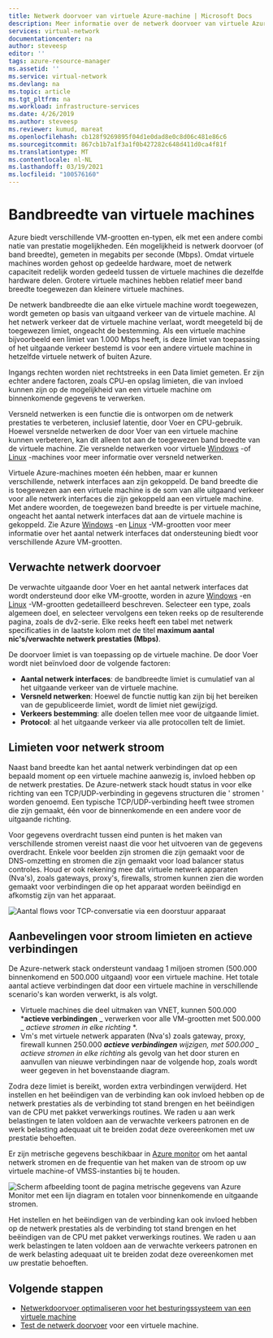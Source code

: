 ```yaml
---
title: Netwerk doorvoer van virtuele Azure-machine | Microsoft Docs
description: Meer informatie over de netwerk doorvoer van virtuele Azure-machines, inclusief hoe band breedte aan een virtuele machine wordt toegewezen.
services: virtual-network
documentationcenter: na
author: steveesp
editor: ''
tags: azure-resource-manager
ms.assetid: ''
ms.service: virtual-network
ms.devlang: na
ms.topic: article
ms.tgt_pltfrm: na
ms.workload: infrastructure-services
ms.date: 4/26/2019
ms.author: steveesp
ms.reviewer: kumud, mareat
ms.openlocfilehash: cb128f9269895f04d1e0dad8e0c8d06c481e86c6
ms.sourcegitcommit: 867cb1b7a1f3a1f0b427282c648d411d0ca4f81f
ms.translationtype: MT
ms.contentlocale: nl-NL
ms.lasthandoff: 03/19/2021
ms.locfileid: "100576160"
---
```

# <a name="virtual-machine-network-bandwidth"></a>Bandbreedte van virtuele machines

Azure biedt verschillende VM-grootten en-typen, elk met een andere combi natie van prestatie mogelijkheden. Eén mogelijkheid is netwerk doorvoer (of band breedte), gemeten in megabits per seconde (Mbps). Omdat virtuele machines worden gehost op gedeelde hardware, moet de netwerk capaciteit redelijk worden gedeeld tussen de virtuele machines die dezelfde hardware delen. Grotere virtuele machines hebben relatief meer band breedte toegewezen dan kleinere virtuele machines.
 
De netwerk bandbreedte die aan elke virtuele machine wordt toegewezen, wordt gemeten op basis van uitgaand verkeer van de virtuele machine. Al het netwerk verkeer dat de virtuele machine verlaat, wordt meegeteld bij de toegewezen limiet, ongeacht de bestemming. Als een virtuele machine bijvoorbeeld een limiet van 1.000 Mbps heeft, is deze limiet van toepassing of het uitgaande verkeer bestemd is voor een andere virtuele machine in hetzelfde virtuele netwerk of buiten Azure.
 
Ingangs rechten worden niet rechtstreeks in een Data limiet gemeten. Er zijn echter andere factoren, zoals CPU-en opslag limieten, die van invloed kunnen zijn op de mogelijkheid van een virtuele machine om binnenkomende gegevens te verwerken.

Versneld netwerken is een functie die is ontworpen om de netwerk prestaties te verbeteren, inclusief latentie, door Voer en CPU-gebruik. Hoewel versnelde netwerken de door Voer van een virtuele machine kunnen verbeteren, kan dit alleen tot aan de toegewezen band breedte van de virtuele machine. Zie versnelde netwerken voor virtuele [Windows](create-vm-accelerated-networking-powershell.md) -of [Linux](create-vm-accelerated-networking-cli.md) -machines voor meer informatie over versneld netwerken.
 
Virtuele Azure-machines moeten één hebben, maar er kunnen verschillende, netwerk interfaces aan zijn gekoppeld. De band breedte die is toegewezen aan een virtuele machine is de som van alle uitgaand verkeer voor alle netwerk interfaces die zijn gekoppeld aan een virtuele machine. Met andere woorden, de toegewezen band breedte is per virtuele machine, ongeacht het aantal netwerk interfaces dat aan de virtuele machine is gekoppeld. Zie Azure [Windows](../virtual-machines/sizes.md?toc=%2fazure%2fvirtual-network%2ftoc.json) -en [Linux](../virtual-machines/sizes.md?toc=%2fazure%2fvirtual-network%2ftoc.json) -VM-grootten voor meer informatie over het aantal netwerk interfaces dat ondersteuning biedt voor verschillende Azure VM-grootten. 

## <a name="expected-network-throughput"></a>Verwachte netwerk doorvoer

De verwachte uitgaande door Voer en het aantal netwerk interfaces dat wordt ondersteund door elke VM-grootte, worden in azure [Windows](../virtual-machines/sizes.md?toc=%2fazure%2fvirtual-network%2ftoc.json) -en [Linux](../virtual-machines/sizes.md?toc=%2fazure%2fvirtual-network%2ftoc.json) -VM-grootten gedetailleerd beschreven. Selecteer een type, zoals algemeen doel, en selecteer vervolgens een teken reeks op de resulterende pagina, zoals de dv2-serie. Elke reeks heeft een tabel met netwerk specificaties in de laatste kolom met de titel **maximum aantal nic's/verwachte netwerk prestaties (Mbps)**. 

De doorvoer limiet is van toepassing op de virtuele machine. De door Voer wordt niet beïnvloed door de volgende factoren:
- **Aantal netwerk interfaces**: de bandbreedte limiet is cumulatief van al het uitgaande verkeer van de virtuele machine.
- **Versneld netwerken**: Hoewel de functie nuttig kan zijn bij het bereiken van de gepubliceerde limiet, wordt de limiet niet gewijzigd.
- **Verkeers bestemming**: alle doelen tellen mee voor de uitgaande limiet.
- **Protocol**: al het uitgaande verkeer via alle protocollen telt de limiet.

## <a name="network-flow-limits"></a>Limieten voor netwerk stroom

Naast band breedte kan het aantal netwerk verbindingen dat op een bepaald moment op een virtuele machine aanwezig is, invloed hebben op de netwerk prestaties. De Azure-netwerk stack houdt status in voor elke richting van een TCP/UDP-verbinding in gegevens structuren die ' stromen ' worden genoemd. Een typische TCP/UDP-verbinding heeft twee stromen die zijn gemaakt, één voor de binnenkomende en een andere voor de uitgaande richting. 

Voor gegevens overdracht tussen eind punten is het maken van verschillende stromen vereist naast die voor het uitvoeren van de gegevens overdracht. Enkele voor beelden zijn stromen die zijn gemaakt voor de DNS-omzetting en stromen die zijn gemaakt voor load balancer status controles. Houd er ook rekening mee dat virtuele netwerk apparaten (Nva's), zoals gateways, proxy's, firewalls, stromen kunnen zien die worden gemaakt voor verbindingen die op het apparaat worden beëindigd en afkomstig zijn van het apparaat. 

![Aantal flows voor TCP-conversatie via een doorstuur apparaat](media/virtual-machine-network-throughput/flow-count-through-network-virtual-appliance.png)

## <a name="flow-limits-and-active-connections-recommendations"></a>Aanbevelingen voor stroom limieten en actieve verbindingen

De Azure-netwerk stack ondersteunt vandaag 1 miljoen stromen (500.000 binnenkomend en 500.000 uitgaand) voor een virtuele machine. Het totale aantal actieve verbindingen dat door een virtuele machine in verschillende scenario's kan worden verwerkt, is als volgt.
- Virtuele machines die deel uitmaken van VNET, kunnen 500.000 ***actieve verbindingen** _ verwerken voor alle VM-grootten met 500.000 _ *_actieve stromen in elke richting_* *.  
- Vm's met virtuele netwerk apparaten (Nva's) zoals gateway, proxy, firewall kunnen 250.000 ***actieve verbindingen** wijzigen, met 500.000 _ *_actieve stromen in elke richting_** als gevolg van het door sturen en aanvullen van nieuwe verbindingen naar de volgende hop, zoals wordt weer gegeven in het bovenstaande diagram. 

Zodra deze limiet is bereikt, worden extra verbindingen verwijderd. Het instellen en het beëindigen van de verbinding kan ook invloed hebben op de netwerk prestaties als de verbinding tot stand brengen en het beëindigen van de CPU met pakket verwerkings routines. We raden u aan werk belastingen te laten voldoen aan de verwachte verkeers patronen en de werk belasting adequaat uit te breiden zodat deze overeenkomen met uw prestatie behoeften.

Er zijn metrische gegevens beschikbaar in [Azure monitor](../azure-monitor/essentials/metrics-supported.md#microsoftcomputevirtualmachines) om het aantal netwerk stromen en de frequentie van het maken van de stroom op uw virtuele machine-of VMSS-instanties bij te houden.

![Scherm afbeelding toont de pagina metrische gegevens van Azure Monitor met een lijn diagram en totalen voor binnenkomende en uitgaande stromen.](media/virtual-machine-network-throughput/azure-monitor-flow-metrics.png)

Het instellen en het beëindigen van de verbinding kan ook invloed hebben op de netwerk prestaties als de verbinding tot stand brengen en het beëindigen van de CPU met pakket verwerkings routines. We raden u aan werk belastingen te laten voldoen aan de verwachte verkeers patronen en de werk belasting adequaat uit te breiden zodat deze overeenkomen met uw prestatie behoeften. 

## <a name="next-steps"></a>Volgende stappen

- [Netwerkdoorvoer optimaliseren voor het besturingssysteem van een virtuele machine](virtual-network-optimize-network-bandwidth.md)
- [Test de netwerk doorvoer](virtual-network-bandwidth-testing.md) voor een virtuele machine.